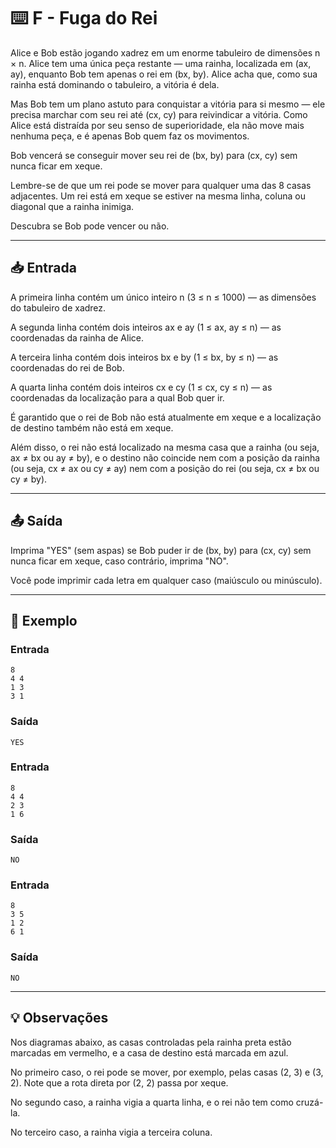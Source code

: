 # ⌨️ F - Fuga do Rei

Alice e Bob estão jogando xadrez em um enorme tabuleiro de dimensões n × n. Alice tem uma única peça restante — uma rainha, localizada em (ax, ay), enquanto Bob tem apenas o rei em (bx, by). Alice acha que, como sua rainha está dominando o tabuleiro, a vitória é dela.

Mas Bob tem um plano astuto para conquistar a vitória para si mesmo — ele precisa marchar com seu rei até (cx, cy) para reivindicar a vitória. Como Alice está distraída por seu senso de superioridade, ela não move mais nenhuma peça, e é apenas Bob quem faz os movimentos.

Bob vencerá se conseguir mover seu rei de (bx, by) para (cx, cy) sem nunca ficar em xeque.

Lembre-se de que um rei pode se mover para qualquer uma das 8 casas adjacentes. Um rei está em xeque se estiver na mesma linha, coluna ou diagonal que a rainha inimiga.

Descubra se Bob pode vencer ou não.

---

## 📥 Entrada

A primeira linha contém um único inteiro n (3 ≤ n ≤ 1000) — as dimensões do tabuleiro de xadrez.

A segunda linha contém dois inteiros ax e ay (1 ≤ ax, ay ≤ n) — as coordenadas da rainha de Alice.

A terceira linha contém dois inteiros bx e by (1 ≤ bx, by ≤ n) — as coordenadas do rei de Bob.

A quarta linha contém dois inteiros cx e cy (1 ≤ cx, cy ≤ n) — as coordenadas da localização para a qual Bob quer ir.

É garantido que o rei de Bob não está atualmente em xeque e a localização de destino também não está em xeque.

Além disso, o rei não está localizado na mesma casa que a rainha (ou seja, ax ≠ bx ou ay ≠ by), e o destino não coincide nem com a posição da rainha (ou seja, cx ≠ ax ou cy ≠ ay) nem com a posição do rei (ou seja, cx ≠ bx ou cy ≠ by).

---

## 📤 Saída

Imprima "YES" (sem aspas) se Bob puder ir de (bx, by) para (cx, cy) sem nunca ficar em xeque, caso contrário, imprima "NO".

Você pode imprimir cada letra em qualquer caso (maiúsculo ou minúsculo).

---

## 🧪 Exemplo

### Entrada

```
8
4 4
1 3
3 1
```

### Saída

```
YES
```

### Entrada

```
8
4 4
2 3
1 6
```

### Saída

```
NO
```

### Entrada

```
8
3 5
1 2
6 1
```

### Saída

```
NO
```

---

## 💡 Observações

Nos diagramas abaixo, as casas controladas pela rainha preta estão marcadas em vermelho, e a casa de destino está marcada em azul.

No primeiro caso, o rei pode se mover, por exemplo, pelas casas (2, 3) e (3, 2). Note que a rota direta por (2, 2) passa por xeque.

No segundo caso, a rainha vigia a quarta linha, e o rei não tem como cruzá-la.

No terceiro caso, a rainha vigia a terceira coluna.
